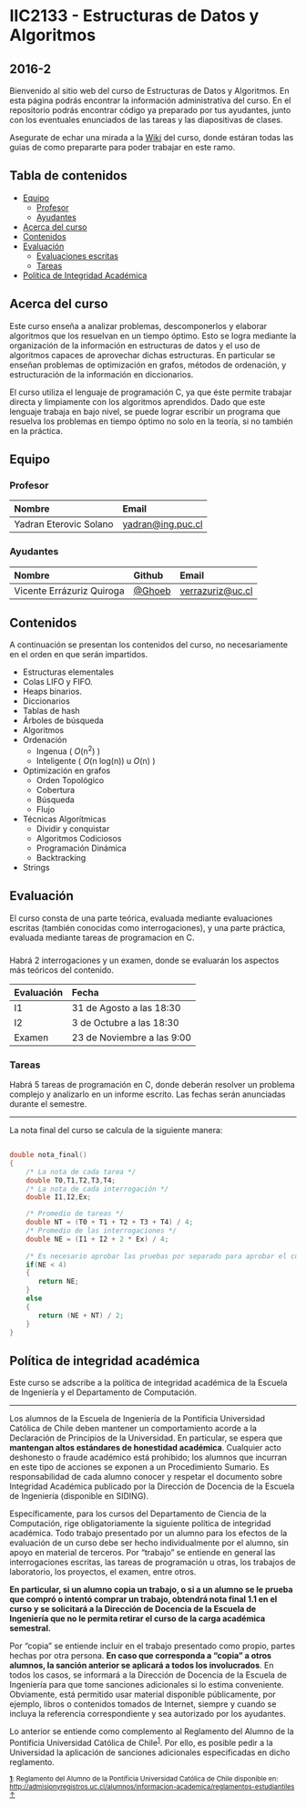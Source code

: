 # IIC2133 - Estructuras de Datos y Algoritmos
## 2016-2

Bienvenido al sitio web del curso de Estructuras de Datos y Algoritmos. En esta página podrás encontrar la información administrativa del curso. En el repositorio podrás encontrar código ya preparado por tus ayudantes, junto con los eventuales enunciados de las tareas y las diapositivas de clases.

Asegurate de echar una mirada a la [Wiki](https://github.com/IIC2133-PUC/2016-2/wiki) del curso, donde estáran todas las guias de como prepararte para poder trabajar en este ramo.

## Tabla de contenidos
 * [Equipo](#equipo)
     * [Profesor](#profesor)
     * [Ayudantes](#ayudantes)
 * [Acerca del curso](#acerca-del-curso) 
 * [Contenidos](#contenidos)
 * [Evaluación](#evaluación)
     * [Evaluaciones escritas](#evaluaciones-escritas)
     * [Tareas](#tareas)
 * [Política de Integridad Académica](#política-de-integridad-académica)

## Acerca del curso

Este curso enseña a analizar problemas, descomponerlos y elaborar algoritmos que los resuelvan en un tiempo óptimo. Esto se logra mediante la organización de la información en estructuras de datos y el uso de algoritmos capaces de aprovechar dichas estructuras. En particular se enseñan problemas de optimización en grafos, métodos de ordenación, y estructuración de la información en diccionarios.

El curso utiliza el lenguaje de programación C, ya que éste permite trabajar directa y limpiamente con los algoritmos aprendidos. Dado que este lenguaje trabaja en bajo nivel, se puede lograr escribir un programa que resuelva los problemas en tiempo óptimo no solo en la teoría, si no también en la práctica.
     
## Equipo

### Profesor

| Nombre               |  Email         |
|:-------------------- |:--------------|
| Yadran Eterovic Solano | yadran@ing.puc.cl |


### Ayudantes

| Nombre                | Github       | Email         |
|:--------------------- |:-------------|:--------------|
| Vicente Errázuriz Quiroga | [@Ghoeb](https://www.github.com/Ghoeb) | verrazuriz@uc.cl |


## Contenidos

A continuación se presentan los contenidos del curso, no necesariamente en el orden en que serán impartidos.

* Estructuras elementales
 * Colas LIFO y FIFO.
 * Heaps binarios.
* Diccionarios
 * Tablas de hash
 * Árboles de búsqueda
* Algoritmos
 * Ordenación
      * Ingenua ( *O*(n<sup>2</sup>) )
      * Inteligente ( *O*(n log(n)) u *O*(n) )
 * Optimización en grafos
      * Orden Topológico
      * Cobertura
      * Búsqueda
      * Flujo
 * Técnicas Algorítmicas
      * Dividir y conquistar
      * Algoritmos Codiciosos
      * Programación Dinámica
      * Backtracking
* Strings

## Evaluación

El curso consta de una parte teórica, evaluada mediante evaluaciones escritas (también conocidas como interrogaciones), y una parte práctica, evaluada mediante tareas de programacion en C.

### 

Habrá 2 interrogaciones y un examen, donde se evaluarán los aspectos más teóricos del contenido.

| Evaluación | Fecha | 
|:----------|:----------|
| I1 | 31 de Agosto a las 18:30 |
| I2 | 3 de Octubre a las 18:30 |
| Examen | 23 de Noviembre a las 9:00 |

### Tareas

Habrá 5 tareas de programación en C, donde deberán resolver un problema complejo y analizarlo en un informe escrito. Las fechas serán anunciadas durante el semestre.

---

La nota final del curso se calcula de la siguiente manera:

```c

double nota_final()
{
    /* La nota de cada tarea */
    double T0,T1,T2,T3,T4;
    /* La nota de cada interrogación */
    double I1,I2,Ex;

    /* Promedio de tareas */
    double NT = (T0 + T1 + T2 + T3 + T4) / 4;
    /* Promedio de las interrogaciones */
    double NE = (I1 + I2 + 2 * Ex) / 4;
    
    /* Es necesario aprobar las pruebas por separado para aprobar el curso */
    if(NE < 4)
    {
       return NE;
    }
    else
    {
       return (NE + NT) / 2;
    }
}

```

## Política de integridad académica

Este curso se adscribe a la política de integridad académica de la Escuela de Ingeniería y el Departamento de Computación.

---

Los alumnos de la Escuela de Ingeniería de la Pontificia Universidad Católica de Chile deben mantener un comportamiento acorde a la Declaración de Principios de la Universidad.  En particular, se espera que **mantengan altos estándares de honestidad académica**.  Cualquier acto deshonesto o fraude académico está prohibido; los alumnos que incurran en este tipo de acciones se exponen a un Procedimiento Sumario. Es responsabilidad de cada alumno conocer y respetar el documento sobre Integridad Académica publicado por la Dirección de Docencia de la Escuela de Ingeniería (disponible en SIDING).

Específicamente, para los cursos del Departamento de Ciencia de la Computación, rige obligatoriamente la siguiente política de integridad académica. Todo trabajo presentado por un alumno para los efectos de la evaluación de un curso debe ser hecho individualmente por el alumno, sin apoyo en material de terceros.  Por “trabajo” se entiende en general las interrogaciones escritas, las tareas de programación u otras, los trabajos de laboratorio, los proyectos, el examen, entre otros.

**En particular, si un alumno copia un trabajo, o si a un alumno se le prueba que compró o intentó comprar un trabajo, obtendrá nota final 1.1 en el curso y se solicitará a la Dirección de Docencia de la Escuela de Ingeniería que no le permita retirar el curso de la carga académica semestral.**

Por “copia” se entiende incluir en el trabajo presentado como propio, partes hechas por otra persona.  **En caso que corresponda a “copia” a otros alumnos, la sanción anterior se aplicará a todos los involucrados**.  En todos los casos, se informará a la Dirección de Docencia de la Escuela de Ingeniería para que tome sanciones adicionales si lo estima conveniente. Obviamente, está permitido usar material disponible públicamente, por ejemplo, libros o contenidos tomados de Internet, siempre y cuando se incluya la referencia correspondiente y sea autorizado por los ayudantes.

Lo anterior se entiende como complemento al Reglamento del Alumno de la Pontificia Universidad Católica de 
Chile<sup><a name="pucCLBack">[1](#pucCL)</a></sup>.  Por ello, es posible pedir a la Universidad la aplicación de sanciones adicionales especificadas en dicho reglamento.

<sub>**<a name="pucCL">[1](#pucCL)</a>**: Reglamento del Alumno de la Pontificia Universidad Católica de Chile disponible en: http://admisionyregistros.uc.cl/alumnos/informacion-academica/reglamentos-estudiantiles [&#8593;](#pucCLBack)</sub>

